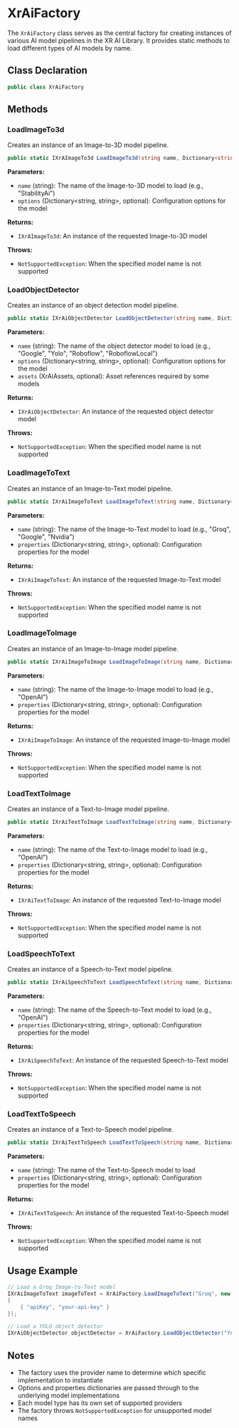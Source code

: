 # XrAiFactory

The `XrAiFactory` class serves as the central factory for creating instances of various AI model pipelines in the XR AI Library. It provides static methods to load different types of AI models by name.

## Class Declaration

```csharp
public class XrAiFactory
```

## Methods

### LoadImageTo3d

Creates an instance of an Image-to-3D model pipeline.

```csharp
public static IXrAImageTo3d LoadImageTo3d(string name, Dictionary<string, string> options = null)
```

**Parameters:**
- `name` (string): The name of the Image-to-3D model to load (e.g., "StabilityAi")
- `options` (Dictionary<string, string>, optional): Configuration options for the model

**Returns:**
- `IXrAImageTo3d`: An instance of the requested Image-to-3D model

**Throws:**
- `NotSupportedException`: When the specified model name is not supported

### LoadObjectDetector

Creates an instance of an object detection model pipeline.

```csharp
public static IXrAiObjectDetector LoadObjectDetector(string name, Dictionary<string, string> options = null, XrAiAssets assets = null)
```

**Parameters:**
- `name` (string): The name of the object detector model to load (e.g., "Google", "Yolo", "Roboflow", "RoboflowLocal")
- `options` (Dictionary<string, string>, optional): Configuration options for the model
- `assets` (XrAiAssets, optional): Asset references required by some models

**Returns:**
- `IXrAiObjectDetector`: An instance of the requested object detector model

**Throws:**
- `NotSupportedException`: When the specified model name is not supported

### LoadImageToText

Creates an instance of an Image-to-Text model pipeline.

```csharp
public static IXrAiImageToText LoadImageToText(string name, Dictionary<string, string> properties = null)
```

**Parameters:**
- `name` (string): The name of the Image-to-Text model to load (e.g., "Groq", "Google", "Nvidia")
- `properties` (Dictionary<string, string>, optional): Configuration properties for the model

**Returns:**
- `IXrAiImageToText`: An instance of the requested Image-to-Text model

**Throws:**
- `NotSupportedException`: When the specified model name is not supported

### LoadImageToImage

Creates an instance of an Image-to-Image model pipeline.

```csharp
public static IXrAiImageToImage LoadImageToImage(string name, Dictionary<string, string> properties = null)
```

**Parameters:**
- `name` (string): The name of the Image-to-Image model to load (e.g., "OpenAI")
- `properties` (Dictionary<string, string>, optional): Configuration properties for the model

**Returns:**
- `IXrAiImageToImage`: An instance of the requested Image-to-Image model

**Throws:**
- `NotSupportedException`: When the specified model name is not supported

### LoadTextToImage

Creates an instance of a Text-to-Image model pipeline.

```csharp
public static IXrAiTextToImage LoadTextToImage(string name, Dictionary<string, string> properties = null)
```

**Parameters:**
- `name` (string): The name of the Text-to-Image model to load (e.g., "OpenAI")
- `properties` (Dictionary<string, string>, optional): Configuration properties for the model

**Returns:**
- `IXrAiTextToImage`: An instance of the requested Text-to-Image model

**Throws:**
- `NotSupportedException`: When the specified model name is not supported

### LoadSpeechToText

Creates an instance of a Speech-to-Text model pipeline.

```csharp
public static IXrAiSpeechToText LoadSpeechToText(string name, Dictionary<string, string> properties = null)
```

**Parameters:**
- `name` (string): The name of the Speech-to-Text model to load (e.g., "OpenAI")
- `properties` (Dictionary<string, string>, optional): Configuration properties for the model

**Returns:**
- `IXrAiSpeechToText`: An instance of the requested Speech-to-Text model

**Throws:**
- `NotSupportedException`: When the specified model name is not supported

### LoadTextToSpeech

Creates an instance of a Text-to-Speech model pipeline.

```csharp
public static IXrAiTextToSpeech LoadTextToSpeech(string name, Dictionary<string, string> properties = null)
```

**Parameters:**
- `name` (string): The name of the Text-to-Speech model to load
- `properties` (Dictionary<string, string>, optional): Configuration properties for the model

**Returns:**
- `IXrAiTextToSpeech`: An instance of the requested Text-to-Speech model

**Throws:**
- `NotSupportedException`: When the specified model name is not supported

## Usage Example

```csharp
// Load a Groq Image-to-Text model
IXrAiImageToText imageToText = XrAiFactory.LoadImageToText("Groq", new Dictionary<string, string> 
{
    { "apiKey", "your-api-key" }
});

// Load a YOLO object detector
IXrAiObjectDetector objectDetector = XrAiFactory.LoadObjectDetector("Yolo", null, assets);
```

## Notes

- The factory uses the provider name to determine which specific implementation to instantiate
- Options and properties dictionaries are passed through to the underlying model implementations
- Each model type has its own set of supported providers
- The factory throws `NotSupportedException` for unsupported model names
